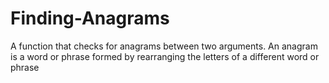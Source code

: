 # Finding-Anagrams
A function that checks for anagrams between two arguments. An anagram is a word or phrase formed by rearranging the letters of a different word or phrase
